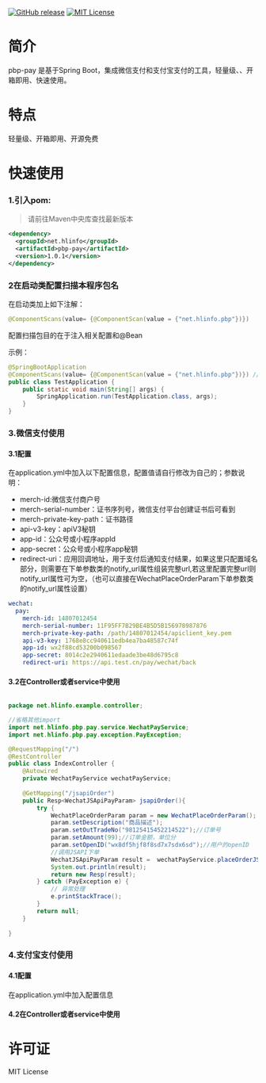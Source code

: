 [![GitHub release](https://img.shields.io/github/v/tag/hlinfocc/pbp-pay.svg?label=%E6%9C%80%E6%96%B0%E7%89%88%E6%9C%AC)](https://github.com/hlinfocc/pbp-pay/releases)
[![MIT License](https://img.shields.io/github/license/hlinfocc/pbp-pay)](https://github.com/hlinfocc/pbp-pay/blob/master/LICENSE)

# 简介

pbp-pay 是基于Spring Boot，集成微信支付和支付宝支付的工具，轻量级、、开箱即用、快速使用。

# 特点

轻量级、开箱即用、开源免费

# 快速使用

### 1.引入pom:

>请前往Maven中央库查找最新版本

```xml
<dependency>
  <groupId>net.hlinfo</groupId>
  <artifactId>pbp-pay</artifactId>
  <version>1.0.1</version>
</dependency>
```

### 2在启动类配置扫描本程序包名

在启动类加上如下注解：

```java
@ComponentScans(value= {@ComponentScan(value = {"net.hlinfo.pbp"})})
```

配置扫描包目的在于注入相关配置和@Bean

示例：

```java
@SpringBootApplication
@ComponentScans(value= {@ComponentScan(value = {"net.hlinfo.pbp"})}) //注意这里要配置上，否则该框架不生效
public class TestApplication {
    public static void main(String[] args) {
        SpringApplication.run(TestApplication.class, args);
    }
}
```


### 3.微信支付使用

#### 3.1配置

在application.yml中加入以下配置信息，配置值请自行修改为自己的；参数说明：

* merch-id:微信支付商户号
* merch-serial-number：证书序列号，微信支付平台创建证书后可看到
* merch-private-key-path：证书路径
* api-v3-key：apiV3秘钥
* app-id：公众号或小程序appId
* app-secret：公众号或小程序app秘钥
* redirect-uri：应用回调地址，用于支付后通知支付结果，如果这里只配置域名部分，则需要在下单参数类的notify_url属性组装完整url,若这里配置完整url则notify_url属性可为空，（也可以直接在WechatPlaceOrderParam下单参数类的notify_url属性设置）

```yml
wechat: 
  pay:
    merch-id: 14807012454
    merch-serial-number: 11F95FF7B29BE4B5D5B156978987876
    merch-private-key-path: /path/14807012454/apiclient_key.pem
    api-v3-key: 1768e8cc940611edb4ea7ba48587c74f
    app-id: wx2f88cd53200b098567
    app-secret: 8014c2e2940611edaade3be48d6795c8
    redirect-uri: https://api.test.cn/pay/wechat/back
```

#### 3.2在Controller或者service中使用

```java

package net.hlinfo.example.controller;

//省略其他import
import net.hlinfo.pbp.pay.service.WechatPayService;
import net.hlinfo.pbp.pay.exception.PayException;

@RequestMapping("/")
@RestController
public class IndexController {
	@Autowired
	private WechatPayService wechatPayService;
	
	@GetMapping("/jsapiOrder")
	public Resp<WechatJSApiPayParam> jsapiOrder(){
		try {
			WechatPlaceOrderParam param = new WechatPlaceOrderParam();
			param.setDescription("商品描述");
			param.setOutTradeNo("98125415452214522");//订单号
			param.setAmount(99);//订单金额，单位分
			param.setOpenID("wx8df5hjf8f8sd7x7sdx6sd");//用户的openID
			//调用JSAPI下单
			WechatJSApiPayParam result =  wechatPayService.placeOrderJSAPI(param);
			System.out.println(result);
			return new Resp(result);
		} catch (PayException e) {
			// 异常处理
			e.printStackTrace();
		}
		return null;
	}
	
}

```

### 4.支付宝支付使用

#### 4.1配置

在application.yml中加入配置信息

#### 4.2在Controller或者service中使用


# 许可证
MIT License 
